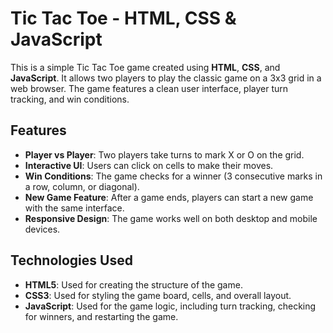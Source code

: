 # Tic Tac Toe - HTML, CSS & JavaScript

This is a simple Tic Tac Toe game created using **HTML**, **CSS**, and **JavaScript**. It allows two players to play the classic game on a 3x3 grid in a web browser. The game features a clean user interface, player turn tracking, and win conditions.

## Features

- **Player vs Player**: Two players take turns to mark X or O on the grid.
- **Interactive UI**: Users can click on cells to make their moves.
- **Win Conditions**: The game checks for a winner (3 consecutive marks in a row, column, or diagonal).
- **New Game Feature**: After a game ends, players can start a new game with the same interface.
- **Responsive Design**: The game works well on both desktop and mobile devices.

## Technologies Used

- **HTML5**: Used for creating the structure of the game.
- **CSS3**: Used for styling the game board, cells, and overall layout.
- **JavaScript**: Used for the game logic, including turn tracking, checking for winners, and restarting the game.
